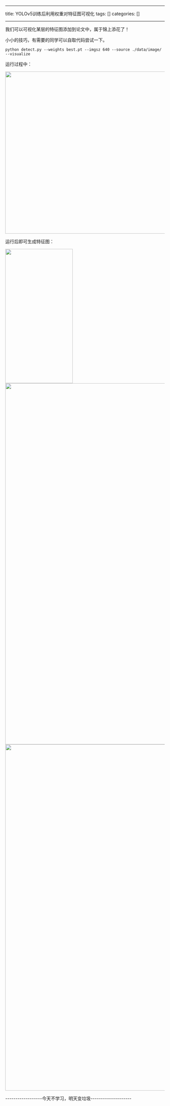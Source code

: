 
--- 
title:  YOLOv5训练后利用权重对特征图可视化 
tags: []
categories: [] 

---
我们可以可视化某层的特征图添加到论文中，属于锦上添花了！

小小的技巧，有需要的同学可以自取代码尝试一下。

```
python detect.py --weights best.pt --imgsz 640 --source ./data/image/ --visualize

```

运行过程中：

<img alt="" height="512" src="https://img-blog.csdnimg.cn/d7ede2a8d1314ac886336a0879b3f05a.png" width="979">



运行后即可生成特征图：

<img alt="" height="424" src="https://img-blog.csdnimg.cn/484b01cd63794b149a7a5581bcbdcf2c.png" width="213">

<img alt="" height="1140" src="https://img-blog.csdnimg.cn/9c8860acd3764739aa4cd1e0fa723d77.png" width="1200">

<img alt="" height="1093" src="https://img-blog.csdnimg.cn/d0db9ed39bbe4def8b9e4b3f1b352191.png" width="1200">







------------------今天不学习，明天变垃圾--------------------
